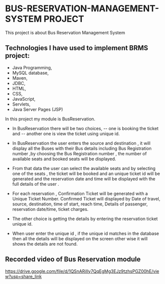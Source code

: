 # BUS-RESERVATION-MANAGEMENT-SYSTEM PROJECT

This project is about Bus Reservation Management System 
## Technologies I have used to implement BRMS project:
  - Java Programming, 
  - MySQL database, 
  - Maven,
  - JDBC,
  - HTML,
  - CSS,
  - JavaScript,
  - Servlets,
  - Java Server Pages (JSP)
  
In this project my module is BusReservation.
- In BusReservation there will be two choices,
      -- one is booking the ticket and 
      -- another one is view the ticket using unique id. 

- In BusReservation the user enters the source and destination , it will display all the Buses with their Bus details including Bus Registration number ,by choosing the Bus Registration number , the number of available seats and booked seats will be displayed.

- From that data the user can select the available seats and by selecting one of the seats , the ticket will be booked and an unique ticket id will be generated and the reservation date and time will be displayed with the full details of the user .

- For each reservation , Confirmation Ticket will be generated with a Unique Ticket Number.
Confirmed Ticket will displayed by Date of travel, source, destination, time of start, reach time, Details of passenger, reservation date/time, ticket charges.

- The other choice is getting the details by entering the reservation ticket unique id.

- When user enter the unique id , if the unique id matches in the database then all the details will be displayed on the screen other wise it will shows the details are not found.

## Recorded video of Bus Reservation module

https://drive.google.com/file/d/1QSnARiIIy7QqEgMg3EJz9tzhsPGZ00hE/view?usp=share_link
